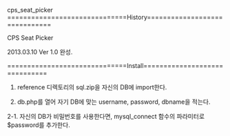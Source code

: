 cps_seat_picker
==============================History==============================

CPS Seat Picker

2013.03.10 Ver 1.0 완성.

==============================Install==============================

1. reference 디렉토리의 sql.zip을 자신의 DB에 import한다.

2. db.php를 열어 자기 DB에 맞는 username, password, dbname을 적는다.

2-1. 자신의 DB가 비밀번호를 사용한다면, mysql_connect 함수의 파라미터로 $password를 추가한다.
